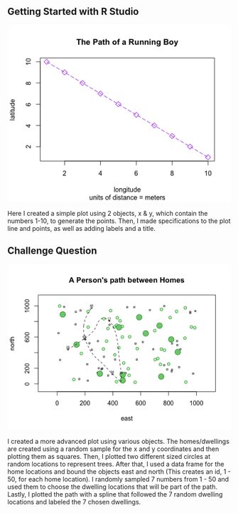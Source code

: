 ## Getting Started with R Studio
![](RunningBoyPlot.png)

Here I created a simple plot using 2 objects, x & y, which contain the numbers 1-10, to generate the points. Then, I made specifications to the plot line and points, as well as adding labels and a title.

## Challenge Question
![](Rplot2.png)

I created a more advanced plot using various objects. The homes/dwellings are created using a random sample for the x and y coordinates and then plotting them as squares. Then, I plotted two different sized circles at random locations to represent trees. After that, I used a data frame for the home locations and bound the objects east and north (This creates an id, 1 - 50, for each home location). I randomly sampled 7 numbers from 1 - 50 and used them to choose the dwelling locations that will be part of the path. Lastly, I plotted the path with a spline that followed the 7 random dwelling locations and labeled the 7 chosen dwellings.

